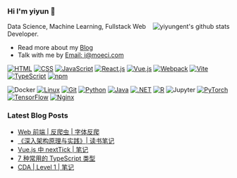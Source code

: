 ### Hi I'm yiyun 👋

<!-- Matomo Image Tracker-->
<img align="right" referrerpolicy="no-referrer-when-downgrade" src="https://matomo.moeci.com/matomo.php?idsite=2&amp;rec=1&amp;action_name=GitHub.yiyungent.README" style="border:0" alt="" />
<!-- End Matomo -->

<!-- <img align="right" src="https://github-readme-stats.vercel.app/api?username=yiyungent&show_icons=true&icon_color=0366d6&bg_color=ffffff&hide_title=true&hide=contribs&include_all_commits=true&count_private=true" alt="yiyungent's github stats"/> -->
<img align="right" src="https://github-readme-stats-git-masterrstaa-rickstaa.vercel.app/api?username=yiyungent&show_icons=true&icon_color=0366d6&bg_color=ffffff&hide_title=true&hide=contribs&include_all_commits=true&count_private=true" alt="yiyungent's github stats"/>

Data Science, Machine Learning, Fullstack Web Developer.

- Read more about my [Blog](https://moeci.com/)
- Talk with me by [Email: i@moeci.com](mailto:i@moeci.com)

<!-- 图标与颜色: https://simpleicons.org/ -->

[![HTML](https://img.shields.io/badge/-HTML5-e34f26?style=flat-square&logo=HTML5&logoColor=fff)](https://html.spec.whatwg.org)
[![CSS](https://img.shields.io/badge/-CSS3-1572B6?style=flat-square&logo=css3&logoColor=white)](https://www.w3.org/Style/CSS/)
[![JavaScript](https://img.shields.io/badge/-JavaScript-F7DF1E?style=flat-square&logo=JavaScript&logoColor=white&color=F7DF1E)](https://www.ecma-international.org)
[![React.js](https://img.shields.io/badge/-React.js-61DAFB?style=flat-square&logo=React&logoColor=ffffff)](https://github.com/facebook/react)
[![Vue.js](https://img.shields.io/badge/-Vue.js-4FC08D?style=flat-square&logo=Vue.js&logoColor=ffffff)](https://github.com/vuejs/core)
[![Webpack](https://img.shields.io/badge/-Webpack-8DD6F9?style=flat-square&logo=webpack&logoColor=ffffff&color=8DD6F9)](https://github.com/webpack/webpack)
[![Vite](https://img.shields.io/badge/-Vite-646CFF?style=flat-square&logo=vite&logoColor=ffffff&color=646CFF)](https://vitejs.dev)
[![TypeScript](https://img.shields.io/badge/-TypeScript-3178C6?style=flat-square&logo=typescript&logoColor=white)](https://github.com/microsoft/TypeScript)
[![npm](https://img.shields.io/badge/-NPM-CB3837?style=flat-square&logo=npm&logoColor=white)](https://www.npmjs.com/)
<!-- [![Cordova](https://img.shields.io/badge/-Cordova-000?style=flat-square&logo=ApacheCordova&logoColor=E8E8E8)](https://cordova.apache.org/) -->
![Docker](https://img.shields.io/badge/-Docker-2496ED?style=flat-square&logo=docker&logoColor=ffffff)
[![Linux](https://img.shields.io/badge/-Linux-333333?style=flat-square&logo=linux&logoColor=white)](https://www.linuxfoundation.org/)
[![Git](https://img.shields.io/badge/-Git-f05032?style=flat-square&logo=git&logoColor=white)](https://git-scm.com/)
[![Python](https://img.shields.io/badge/-Python-3776AB?style=flat-square&logo=python&logoColor=ffffff)](https://www.python.org/)
[![Java](https://img.shields.io/badge/-Java-007396?style=flat-square&logo=openjdk&logoColor=ffffff)](https://www.java.com/)
[![.NET](https://img.shields.io/badge/-.NET-512BD4?style=flat-square&logo=C-Sharp&logoColor=ffffff)](https://docs.microsoft.com/en-us/dotnet/csharp/)
[![R](https://img.shields.io/badge/-R-276DC3?style=flat-square&logo=r)](https://www.r-project.org/)
![Jupyter](https://img.shields.io/badge/-Jupyter-F37626?style=flat-square&logo=jupyter&logoColor=ffffff)
[![PyTorch](https://img.shields.io/badge/-PyTorch-e74a2b?style=flat-square&logo=PyTorch&logoColor=fff)](https://pytorch.org/)
[![TensorFlow](https://img.shields.io/badge/-TensorFlow-ff6f00?style=flat-square&logo=tensorflow&logoColor=white)](https://www.tensorflow.org/)
[![Nginx](https://img.shields.io/badge/-Nginx-009639?style=flat-square&logo=Nginx&logoColor=white)](http://nginx.org/)




### Latest Blog Posts

<!-- BLOG-POST-LIST:START -->
- [Web 前端 | 反爬虫 | 字体反爬](https://moeci.com/posts/2023/10/web%E5%89%8D%E7%AB%AF-%E5%8F%8D%E7%88%AC%E8%99%AB-%E5%AD%97%E4%BD%93%E5%8F%8D%E7%88%AC-note/)
- [《深入架构原理与实践》| 读书笔记](https://moeci.com/posts/%E5%88%86%E7%B1%BB-todo/%E6%B7%B1%E5%85%A5%E6%9E%B6%E6%9E%84%E5%8E%9F%E7%90%86%E4%B8%8E%E5%AE%9E%E8%B7%B5-note/)
- [Vue.js 中 nextTick | 笔记](https://moeci.com/posts/2023/09/vue-nexttick-note/)
- [7 种常用的 TypeScript 类型](https://moeci.com/posts/2023/09/typescript-7-type-note/)
- [CDA | Level 1 | 笔记](https://moeci.com/posts/%E5%88%86%E7%B1%BB-todo/cda-level-1-notebook/)
<!-- BLOG-POST-LIST:END -->
